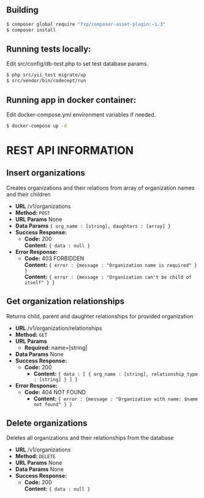 Building
---
```bash
$ composer global require "fxp/composer-asset-plugin:~1.3"
$ composer install
```

Running tests locally:
---
Edit src/config/db-test.php to set test database params.
```bash
$ php src/yii_test migrate/up
$ src/vendor/bin/codecept/run
```

Running app in docker container:
---
Edit docker-compose.yml environment variables if needed.
```bash
$ docker-compose up -d
```

REST API INFORMATION
===

**Insert organizations**
----
Creates organizations and their relations from array of organization names and their children 
* **URL** /v1/organizations
* **Method:** `POST`
* **URL Params** None
* **Data Params**  `{ org_name : [string], daughters : [array] }`
* **Success Response:**
  * **Code:** 200 <br />
    **Content:** `{ data : null }`
* **Error Response:**
  * **Code:** 403 FORBIDDEN <br />
    **Content:** `{ error : {message : "Organization name is required" } }` <br />
    **Content:** `{ error : {message : "Organization can't be child of itself" } }`

**Get organization relationships**
----
Returns child, parent and daughter relationships for provided organization
* **URL** /v1/organization/relationships
* **Method:** `GET`
* **URL Params** 
  * **Required:** name=[string]
* **Data Params** None
* **Success Response:**
  * **Code:** 200 <br />
    - **Content:** `{ data : [ { org_name : [string], relationship_type : [string] } ] }`
* **Error Response:**
  * **Code:** 404 NOT FOUND <br />
    - **Content:** `{ error : {message : "Organization with name: $name not found" } }`

**Delete organizations**
----
Deletes all organizations and their relationships from the database
* **URL** /v1/organizations
* **Method:** `DELETE`
* **URL Params** None
* **Data Params**  None
* **Success Response:**
  * **Code:** 200 <br />
    **Content:** `{ data : null }`